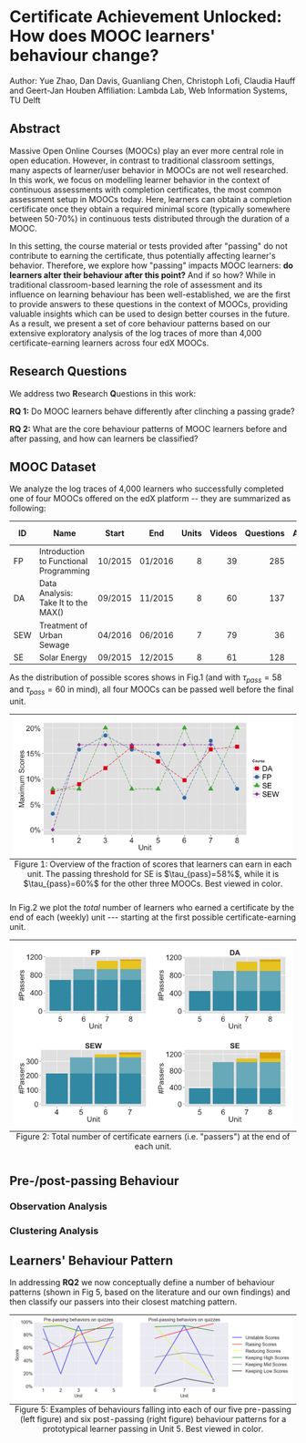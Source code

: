 # Certificate Achievement Unlocked: How does MOOC learners' behaviour change?

Author: Yue Zhao, Dan Davis, Guanliang Chen, Christoph Lofi, Claudia Hauff and Geert-Jan Houben
Affiliation: Lambda Lab, Web Information Systems, TU Delft

## Abstract
Massive Open Online Courses (MOOCs) play an ever more central role in open education. However, in contrast to traditional classroom settings, many aspects of learner/user behavior in MOOCs are not well researched. In this work, we focus on modelling learner behavior in the context of continuous assessments with completion certificates, the most common assessment setup in MOOCs today. Here, learners can obtain a completion certificate once they obtain a required minimal score (typically somewhere between 50-70%) in continuous tests distributed through the duration of a MOOC.

In this setting, the course material or tests provided after "passing" do not contribute to earning the certificate, thus potentially affecting learner's behavior. Therefore, we explore how "passing" impacts MOOC learners: **do learners alter their behaviour after this point?** And if so how? While in traditional classroom-based learning the role of assessment and its influence on learning behaviour has been well-established, we are the first to provide answers to these questions in the context of MOOCs, providing valuable insights which can be used to design better courses in the future. As a result, we present a set of core behaviour patterns based on our extensive exploratory analysis of the log traces of more than 4,000 certificate-earning learners across four edX MOOCs.

## Research Questions
We address two **R**esearch **Q**uestions in this work:

**RQ 1:** Do MOOC learners behave differently after clinching a passing grade?

**RQ 2:** What are the core behaviour patterns of MOOC learners before and after passing, and how can learners be classified?

## MOOC Dataset
We analyze the log traces of 4,000 learners who successfully completed one of four MOOCs offered on the edX platform -- they are summarized as following:

| ID  | Name                                   | Start   | End     | Units | Videos | Questions | Attempts | Registered | Engaged | Passed | Compl Rate |
| --- | -------------------------------------- |:-------:|:-------:| -----:| ------:| ---------:| --------:| ----------:| -------:| ------:| ----------:|
| FP  | Introduction to Functional Programming | 10/2015 | 01/2016 |   8   |   39   |   285     |    1     |     25,188 | 9,900 | 1,143| 4.54%      |
| DA  | Data Analysis: Take It to the MAX()    | 09/2015 | 11/2015 |   8   |   60   |   137     |    2     |     23,813 | 9,780 | 1,156| 4.85%      |
| SEW | Treatment of Urban Sewage              | 04/2016 | 06/2016 |   7   |   79   |    36     |    1     |     11,006 | 2,589 |   361| 3.28%      |
| SE  | Solar Energy                           | 09/2015 | 12/2015 |   8   |   61   |   128     |   1 - 3  |     26,718 | 12,723| 1,346| 5.04%      |

As the distribution of possible scores shows in Fig.1 (and with $\tau_{pass}=58%$ and $\tau_{pass}=60%$ in mind), all four MOOCs can be passed well before the final unit.

<table class="image">
<caption align="bottom">Figure 1: Overview of the fraction of scores that learners can earn in each unit. The passing threshold for SE is $\tau_{pass}=58%$, while it is $\tau_{pass}=60%$ for the other three MOOCs. Best viewed in color.</caption>
<tr><td><img src="images/fraction_scores_by_unit_in_4_courses_color.png" alt="Figure 1"/></td></tr>
</table>

In Fig.2 we plot the _total_ number of learners who earned a certificate by the end of each (weekly) unit  --- starting at the first possible certificate-earning unit.

<table class="image">
<caption align="bottom">Figure 2: Total number of certificate earners (i.e. "passers") at the end of each unit.</caption>
<tr><td><img src="images/passer_count_stacked_color.png" alt="Figure 2"/></td></tr>
</table>

## Pre-/post-passing Behaviour

### Observation Analysis

### Clustering Analysis

## Learners' Behaviour Pattern
In addressing **RQ2** we now conceptually define a number of behaviour patterns (shown in Fig 5, based on the literature and our own findings) and then classify our passers into their closest matching pattern. 

<table class="image">
<caption align="bottom">Figure 5: Examples of behaviours falling into each of our five pre-passing (left figure) and six post-passing (right figure) behaviour patterns for a prototypical learner passing in Unit 5. Best viewed in color.</caption>
<tr><td><img src="images/prototype_prepost_quiz.png" alt="Figure 5" style="width: 800px;"/></td></tr>
</table>

<!--## Welcome to GitHub Pages

You can use the [editor on GitHub](https://github.com/Yue-ZHAO/umap2017/edit/master/index.md) to maintain and preview the content for your website in Markdown files.

Whenever you commit to this repository, GitHub Pages will run [Jekyll](https://jekyllrb.com/) to rebuild the pages in your site, from the content in your Markdown files.

### Markdown

Markdown is a lightweight and easy-to-use syntax for styling your writing. It includes conventions for

```markdown
Syntax highlighted code block

# Header 1
## Header 2
### Header 3

- Bulleted
- List

1. Numbered
2. List

**Bold** and _Italic_ and `Code` text

[Link](url) and ![Image](src)
```

For more details see [GitHub Flavored Markdown](https://guides.github.com/features/mastering-markdown/).

### Jekyll Themes

Your Pages site will use the layout and styles from the Jekyll theme you have selected in your [repository settings](https://github.com/Yue-ZHAO/umap2017/settings). The name of this theme is saved in the Jekyll `_config.yml` configuration file.

### Support or Contact

Having trouble with Pages? Check out our [documentation](https://help.github.com/categories/github-pages-basics/) or [contact support](https://github.com/contact) and we’ll help you sort it out.
-->